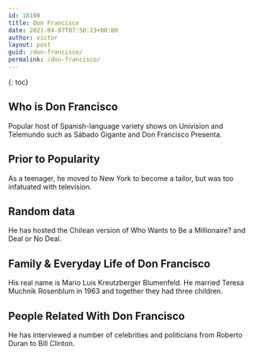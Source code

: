 ```yaml
---
id: 10100
title: Don Francisco
date: 2021-04-07T07:50:13+00:00
author: victor
layout: post
guid: /don-francisco/
permalink: /don-francisco/
---
```



{: toc}


## Who is Don Francisco



Popular host of Spanish-language variety shows on Univision and Telemundo such as Sábado Gigante and Don Francisco Presenta. 

                
                
                
## Prior to Popularity



As a teenager, he moved to New York to become a tailor, but was too infatuated with television.

                
                
                
## Random data



He has hosted the Chilean version of Who Wants to Be a Millionaire? and Deal or No Deal. 

                
                
                
## Family & Everyday Life of Don Francisco



His real name is Mario Luis Kreutzberger Blumenfeld. He married Teresa Muchnik Rosenblum in 1963 and together they had three children.

                
                
                
## People Related With Don Francisco



He has interviewed a number of celebrities and politicians from Roberto Duran to Bill Clinton.

                
              
            
          
          
          